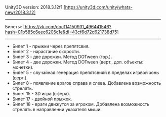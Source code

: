 Unity3D version: 2018.3.12f1 [https://unity3d.com/unity/whats-new/2018.3.12]
***
Билеты: [https://vk.com/doc114150931_496441546?hash=01b585c6eec6205c1e&dl=43cf6d72d621738d75]
***
* Билет 1 - прыжки через препятсвия.
* Билет 2 - нарастание скорости.
* Билет 3 - две дорожки. Метод DOTween (гор.).
* Билет 4 - две дорожки. Метод DOTween (верт., доп. объекты: монетки).
* Билет 5 - случайная генерация препятсвияй в пределах игрвой зоны (верт.).
* Билет 8 - появление врагов справа и слева. Добавлена возможность стрелять.
* Билет 15 - 3D игра (сфера).
* Билет 17 - двойной прыжок.
* Билет 18 - враги движутся за игроком. Добавлена возможность стрелять в направлении указателя мыши.
